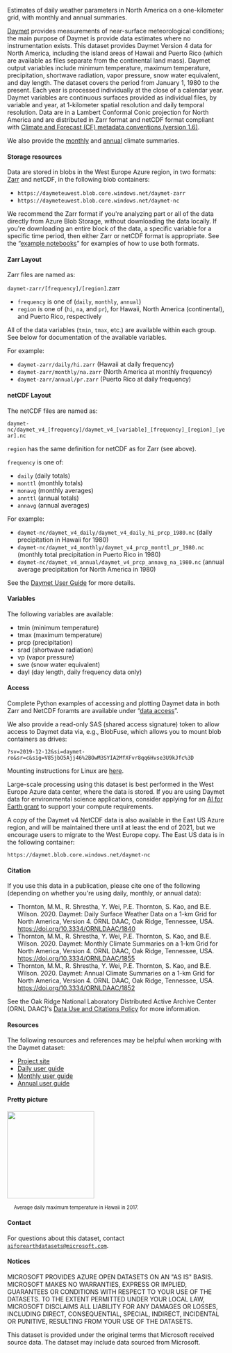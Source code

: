 Estimates of daily weather parameters in North America on a one-kilometer grid, with monthly and annual summaries.

[Daymet](https://daymet.ornl.gov/) provides measurements of near-surface meteorological conditions; the main purpose of Daymet is provide data estimates where no instrumentation exists.
This dataset provides Daymet Version 4 data for North America, including the island areas of Hawaii and Puerto Rico (which are available as files separate from the continental land mass). Daymet output variables include minimum temperature, maximum temperature, precipitation, shortwave radiation, vapor pressure, snow water equivalent, and day length. The dataset covers the period from January 1, 1980 to the present. Each year is processed individually at the close of a calendar year. Daymet variables are continuous surfaces provided as individual files, by variable and year, at 1-kilometer spatial resolution and daily temporal resolution. Data are in a Lambert Conformal Conic projection for North America and are distributed in Zarr format and netCDF format compliant with [Climate and Forecast (CF) metadata conventions (version 1.6)](http://cfconventions.org/).  

We also provide the [monthly](https://daac.ornl.gov/DAYMET/guides/Daymet_V4_Monthly_Climatology.html) and [annual](https://daac.ornl.gov/DAYMET/guides/Daymet_V4_Annual_Climatology.html) climate summaries.


#### Storage resources 

Data are stored in blobs in the West Europe Azure region, in two formats: [Zarr](https://zarr.readthedocs.io/) and netCDF, in the following blob containers:

* `https://daymeteuwest.blob.core.windows.net/daymet-zarr`
* `https://daymeteuwest.blob.core.windows.net/daymet-nc`

We recommend the Zarr format if you're analyzing part or all of the data directly from Azure Blob Storage, without downloading the data locally.
If you're downloading an entire block of the data, a specific variable for a specific time period, then either Zarr or netCDF format is appropriate.
See the &ldquo;<a href="https://azure.microsoft.com/en-us/services/open-datasets/catalog/daymet?tab=data-access">example notebooks</a>&rdquo; for examples of how to use both formats.


#### Zarr Layout

Zarr files are named as:

`daymet-zarr/[frequency]/[region]`.zarr

* `frequency` is one of (`daily`, `monthly`, `annual`)
* `region` is one of (`hi`, `na`, and `pr`), for Hawaii, North America (continental), and Puerto Rico, respectively

All of the data variables (`tmin`, `tmax`, etc.) are available within each group.  See below for documentation of the available variables.

For example:

* `daymet-zarr/daily/hi.zarr` (Hawaii at daily frequency)
* `daymet-zarr/monthly/na.zarr` (North America at monthly frequency)
* `daymet-zarr/annual/pr.zarr` (Puerto Rico at daily frequency)


#### netCDF Layout

The netCDF files are named as:

`daymet-nc/daymet_v4_[frequency]/daymet_v4_[variable]_[frequency]_[region]_[year].nc`

`region` has the same definition for netCDF as for Zarr (see above).

`frequency` is one of:

* `daily` (daily totals)
* `monttl` (monthly totals)
* `monavg` (monthly averages)
* `annttl` (annual totals)
* `annavg` (annual averages)

For example:

* `daymet-nc/daymet_v4_daily/daymet_v4_daily_hi_prcp_1980.nc` (daily precipitation in Hawaii for 1980)
* `daymet-nc/daymet_v4_monthly/daymet_v4_prcp_monttl_pr_1980.nc` (monthly total precipitation in Puerto Rico in 1980)
* `daymet-nc/daymet_v4_annual/daymet_v4_prcp_annavg_na_1980.nc` (annual average precipitation for North America in 1980)

See the [Daymet User Guide](https://daac.ornl.gov/DAYMET/guides/Daymet_V4_Monthly_Climatology.html) for more details.


#### Variables

The following variables are available:

* tmin (minimum temperature)
* tmax (maximum temperature)
* prcp (precipitation)
* srad (shortwave radiation)
* vp (vapor pressure)
* swe (snow water equivalent)
* dayl (day length, daily frequency data only)


#### Access

Complete Python examples of accessing and plotting Daymet data in both Zarr and NetCDF foramts are available under &ldquo;<a href="https://azure.microsoft.com/en-us/services/open-datasets/catalog/daymet?tab=data-access">data access</a>&rdquo;.

We also provide a read-only SAS (shared access signature) token to allow access to Daymet data via, e.g., BlobFuse, which allows you to mount blob containers as drives:

`?sv=2019-12-12&si=daymet-ro&sr=c&sig=V85jbO5Ajj46%2BOwM3SYIA2MfXFvr8qq6Hvse3U9kJfc%3D`

Mounting instructions for Linux are [here](https://docs.microsoft.com/en-us/azure/storage/blobs/storage-how-to-mount-container-linux).

Large-scale processing using this dataset is best performed in the West Europe Azure data center, where the data is stored.  If you are using Daymet data for environmental science applications, consider applying for an [AI for Earth grant](http://aka.ms/aiforearth) to support your compute requirements.

A copy of the Daymet v4 NetCDF data is also available in the East US Azure region, and will be maintained there until at least the end of 2021, but we encourage users to migrate to the West Europe copy.  The East US data is in the following container:

`https://daymet.blob.core.windows.net/daymet-nc`


#### Citation

If you use this data in a publication, please cite one of the following (depending on whether you're using daily, monthly, or annual data):

* Thornton, M.M., R. Shrestha, Y. Wei, P.E. Thornton, S. Kao, and B.E. Wilson. 2020. Daymet: Daily Surface Weather Data on a 1-km Grid for North America, Version 4. ORNL DAAC, Oak Ridge, Tennessee, USA. https://doi.org/10.3334/ORNLDAAC/1840
* Thornton, M.M., R. Shrestha, Y. Wei, P.E. Thornton, S. Kao, and B.E. Wilson. 2020. Daymet: Monthly Climate Summaries on a 1-km Grid for North America, Version 4. ORNL DAAC, Oak Ridge, Tennessee, USA. https://doi.org/10.3334/ORNLDAAC/1855
* Thornton, M.M., R. Shrestha, Y. Wei, P.E. Thornton, S. Kao, and B.E. Wilson. 2020. Daymet: Annual Climate Summaries on a 1-km Grid for North America, Version 4. ORNL DAAC, Oak Ridge, Tennessee, USA. https://doi.org/10.3334/ORNLDAAC/1852

See the Oak Ridge National Laboratory Distributed Active Archive Center (ORNL DAAC)'s [Data Use and Citations Policy](https://daac.ornl.gov/citation_policy.html) for more information.

#### Resources

The following resources and references may be helpful when working with the Daymet dataset:

* [Project site](https://daymet.ornl.gov/)<br/>
* [Daily user guide](https://daac.ornl.gov/DAYMET/guides/Daymet_Daily_V4.html)<br/>
* [Monthly user guide](https://daac.ornl.gov/DAYMET/guides/Daymet_V4_Monthly_Climatology.html)<br/>
* [Annual user guide](https://daac.ornl.gov/DAYMET/guides/Daymet_V4_Annual_Climatology.html)<br/>


#### Pretty picture

<img src="https://ai4edatasetspublicassets.blob.core.windows.net/assets/aod_images/daymet.png" width=200px;><br/>

<p style="font-size:80%;margin-left:15px;">Average daily maximum temperature in Hawaii in 2017.</p>


#### Contact

For questions about this dataset, contact [`aiforearthdatasets@microsoft.com`](mailto:aiforearthdatasets@microsoft.com?subject=daymet%20question).


#### Notices

MICROSOFT PROVIDES AZURE OPEN DATASETS ON AN "AS IS" BASIS. MICROSOFT MAKES NO WARRANTIES, EXPRESS OR IMPLIED, GUARANTEES OR CONDITIONS WITH RESPECT TO YOUR USE OF THE DATASETS. TO THE EXTENT PERMITTED UNDER YOUR LOCAL LAW, MICROSOFT DISCLAIMS ALL LIABILITY FOR ANY DAMAGES OR LOSSES, INCLUDING DIRECT, CONSEQUENTIAL, SPECIAL, INDIRECT, INCIDENTAL OR PUNITIVE, RESULTING FROM YOUR USE OF THE DATASETS. 

This dataset is provided under the original terms that Microsoft received source data. The dataset may include data sourced from Microsoft.
